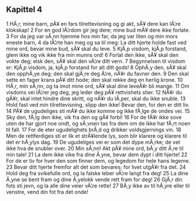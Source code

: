 ## Kapittel 4

1 HÃ¸r, mine barn, pÃ¥ en fars tilrettevisning og gi akt, sÃ¥ dere kan lÃ¦re klokskap! 
2 For en god lÃ¦rdom gir jeg dere; mine bud mÃ¥ dere ikke forlate. 
3 For da jeg var sÃ¸nn hjemme hos min far, da jeg var liten og min mors eneste barn, 
4 da lÃ¦rte han meg og sa til meg: La ditt hjerte holde fast ved mine ord, bevar mine bud, sÃ¥ skal du leve. 
5 KjÃ¸p visdom, kjÃ¸p forstand, glem ikke og vik ikke fra min munns ord! 
6 Forlat den ikke, sÃ¥ skal den vokte deg; elsk den, sÃ¥ skal den vÃ¦re ditt vern. 
7 Begynnelsen til visdom er: KjÃ¸p visdom, ja, kjÃ¸p forstand for alt ditt gods! 
8 OphÃ¸y den, sÃ¥ skal den opphÃ¸ye deg; den skal gjÃ¸re deg Ã¦re, nÃ¥r du favner den. 
9 Den skal sette en fager krans pÃ¥ ditt hode; den skal rekke deg en herlig krone. 
10 HÃ¸r, min sÃ¸nn, og ta imot mine ord, sÃ¥ skal dine leveÃ¥r bli mange. 
11 Om visdoms vei lÃ¦rer jeg deg, jeg leder deg pÃ¥ rettvishets stier. 
12 NÃ¥r du gÃ¥r, skal intet hindre dine skritt, og nÃ¥r du lÃ¸per, skal du ikke snuble. 
13 Hold fast ved min tilrettevisning, slipp den ikke! Bevar den, for den er ditt liv. 
14 PÃ¥ de ugudeliges sti mÃ¥ du ikke komme og ikke fÃ¸lge de ondes vei. 
15 Sky den, fÃ¸lg den ikke, vik fra den og gÃ¥ forbi! 
16 For de fÃ¥r ikke sove uten de har gjort noe ondt, og sÃ¸vnen tas fra dem om de ikke har fÃ¸rt noen til fall. 
17 For de eter ugudelighets brÃ¸d og drikker voldsgjernings vin. 
18 Men de rettferdiges sti er lik et strÃ¥lende lys, som blir klarere og klarere til det er hÃ¸ylys dag. 
19 De ugudeliges vei er som det dype mÃ¸rke; de vet ikke hva de snubler over. 
20 Min sÃ¸nn! Akt pÃ¥ mine ord, bÃ¸y ditt Ã¸re til min tale! 
21 La dem ikke vike fra dine Ã¸yne, bevar dem dypt i ditt hjerte! 
22 For de er liv for hver den som finner dem, og legedom for hele hans legeme. 
23 Bevar ditt hjerte fremfor alt det som bevares; for livet utgÃ¥r fra det. 
24 Hold deg fra svikefulle ord, og la falske leber vÃ¦re langt fra deg! 
25 La dine Ã¸yne se bent fram og dine Ã¸yelokk vende rett fram for deg! 
26 GjÃ¸r din fots sti jevn, og la alle dine veier vÃ¦re rette! 
27 BÃ¸y ikke av til hÃ¸yre eller til venstre, vend din fot fra det onde!
